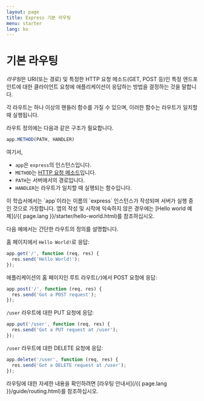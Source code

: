```yaml
---
layout: page
title: Express 기본 라우팅
menu: starter
lang: ko
---
```


# 기본 라우팅

*라우팅*은 URI(또는 경로) 및 특정한 HTTP 요청 메소드(GET, POST 등)인 특정 엔드포인트에 대한 클라이언트 요청에 애플리케이션이 응답하는 방법을 결정하는 것을 말합니다.

각 라우트는 하나 이상의 핸들러 함수를 가질 수 있으며, 이러한 함수는 라우트가 일치할 때 실행됩니다.

라우트 정의에는 다음과 같은 구조가 필요합니다.
```js
app.METHOD(PATH, HANDLER)
```

여기서,

- `app`은 `express`의 인스턴스입니다.
- `METHOD`는 [HTTP 요청 메소드](http://en.wikipedia.org/wiki/Hypertext_Transfer_Protocol)입니다.
- `PATH`는 서버에서의 경로입니다.
- `HANDLER`는 라우트가 일치할 때 실행되는 함수입니다.

<div class="doc-box doc-notice" markdown="1">
이 학습서에서는 `app`이라는 이름의 `express` 인스턴스가 작성되며 서버가 실행 중인 것으로 가정합니다. 앱의 작성 및 시작에 익숙하지 않은 경우에는 [Hello world 예제](/{{ page.lang }}/starter/hello-world.html)를 참조하십시오.
</div>

다음 예에서는 간단한 라우트의 정의를 설명합니다.

홈 페이지에서 `Hello World!`로 응답:

```js
app.get('/', function (req, res) {
  res.send('Hello World!');
});
```

애플리케이션의 홈 페이지인 루트 라우트(`/`)에서 POST 요청에 응답:

```js
app.post('/', function (req, res) {
  res.send('Got a POST request');
});
```

`/user` 라우트에 대한 PUT 요청에 응답:

```js
app.put('/user', function (req, res) {
  res.send('Got a PUT request at /user');
});
```

`/user` 라우트에 대한 DELETE 요청에 응답:

```js
app.delete('/user', function (req, res) {
  res.send('Got a DELETE request at /user');
});
```

라우팅에 대한 자세한 내용을 확인하려면 [라우팅 안내서](/{{ page.lang }}/guide/routing.html)를 참조하십시오.
